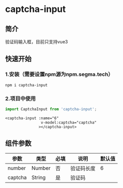 # captcha-input

## 简介
验证码输入框，目前只支持vue3

## 快速开始
### 1.安装（需要设置npm源为npm.segma.tech）
```shell script
npm i captcha-input
```

### 2.项目中使用
```javascript
import CaptchaInput from 'captcha-input';
```

```vue
<captcha-input :name="6"
                v-model:captcha="captcha"
               ></captcha-input>
```

## 组件参数
| 参数 | 类型 | 必填 | 说明 | 默认值 |  
| ------ | ------ | ------ | ----- | ----- |
| number | Number | 否 | 验证码长度  | 6 |
| captcha | String | 是 | 验证码  |  |

